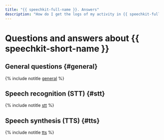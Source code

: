```yaml
---
title: "{{ speechkit-full-name }}. Answers"
description: "How do I get the logs of my activity in {{ speechkit-full-name }}? Find the answer to this question and others in this article."
---
```


# Questions and answers about {{ speechkit-short-name }}

## General questions {#general}

{% include notitle [general](../../_qa/speechkit/general.md) %}

## Speech recognition (STT) {#stt}

{% include notitle [stt](../../_qa/speechkit/stt.md) %}

## Speech synthesis (TTS) {#tts}

{% include notitle [tts](../../_qa/speechkit/tts.md) %}
